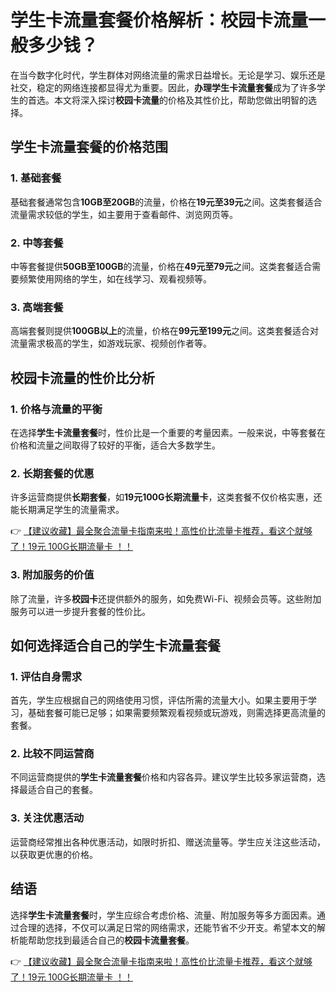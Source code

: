 # 学生卡流量套餐价格解析：校园卡流量一般多少钱？

在当今数字化时代，学生群体对网络流量的需求日益增长。无论是学习、娱乐还是社交，稳定的网络连接都显得尤为重要。因此，**办理学生卡流量套餐**成为了许多学生的首选。本文将深入探讨**校园卡流量**的价格及其性价比，帮助您做出明智的选择。

## 学生卡流量套餐的价格范围

### 1. 基础套餐
基础套餐通常包含**10GB至20GB**的流量，价格在**19元至39元**之间。这类套餐适合流量需求较低的学生，如主要用于查看邮件、浏览网页等。

### 2. 中等套餐
中等套餐提供**50GB至100GB**的流量，价格在**49元至79元**之间。这类套餐适合需要频繁使用网络的学生，如在线学习、观看视频等。

### 3. 高端套餐
高端套餐则提供**100GB以上**的流量，价格在**99元至199元**之间。这类套餐适合对流量需求极高的学生，如游戏玩家、视频创作者等。

## 校园卡流量的性价比分析

### 1. 价格与流量的平衡
在选择**学生卡流量套餐**时，性价比是一个重要的考量因素。一般来说，中等套餐在价格和流量之间取得了较好的平衡，适合大多数学生。

### 2. 长期套餐的优惠
许多运营商提供**长期套餐**，如**19元100G长期流量卡**，这类套餐不仅价格实惠，还能长期满足学生的流量需求。

👉 [【建议收藏】最全聚合流量卡指南来啦！高性价比流量卡推荐，看这个就够了！19元 100G长期流量卡 ！！](https://bit.ly/Liuliangka)

### 3. 附加服务的价值
除了流量，许多**校园卡**还提供额外的服务，如免费Wi-Fi、视频会员等。这些附加服务可以进一步提升套餐的性价比。

## 如何选择适合自己的学生卡流量套餐

### 1. 评估自身需求
首先，学生应根据自己的网络使用习惯，评估所需的流量大小。如果主要用于学习，基础套餐可能已足够；如果需要频繁观看视频或玩游戏，则需选择更高流量的套餐。

### 2. 比较不同运营商
不同运营商提供的**学生卡流量套餐**价格和内容各异。建议学生比较多家运营商，选择最适合自己的套餐。

### 3. 关注优惠活动
运营商经常推出各种优惠活动，如限时折扣、赠送流量等。学生应关注这些活动，以获取更优惠的价格。

## 结语

选择**学生卡流量套餐**时，学生应综合考虑价格、流量、附加服务等多方面因素。通过合理的选择，不仅可以满足日常的网络需求，还能节省不少开支。希望本文的解析能帮助您找到最适合自己的**校园卡流量套餐**。

👉 [【建议收藏】最全聚合流量卡指南来啦！高性价比流量卡推荐，看这个就够了！19元 100G长期流量卡 ！！](https://bit.ly/Liuliangka)